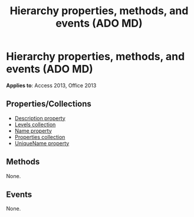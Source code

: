 ﻿---
title: Hierarchy properties, methods, and events (ADO MD)
TOCTitle: Properties, Methods, and Events
ms:assetid: 4661738f-86c5-a944-2884-baed66c1a9d9
ms:mtpsurl: https://msdn.microsoft.com/library/JJ249217(v=office.15)
ms:contentKeyID: 48544571
ms.date: 09/18/2015
mtps_version: v=office.15
---

# Hierarchy properties, methods, and events (ADO MD)

**Applies to**: Access 2013, Office 2013

## Properties/Collections

- [Description property](description-property-ado-md.md)
- [Levels collection](levels-collection-ado-md.md)
- [Name property](name-property-ado-md.md)
- [Properties collection](properties-collection-ado.md)
- [UniqueName property](uniquename-property-ado-md.md)

## Methods

None.

## Events

None.

